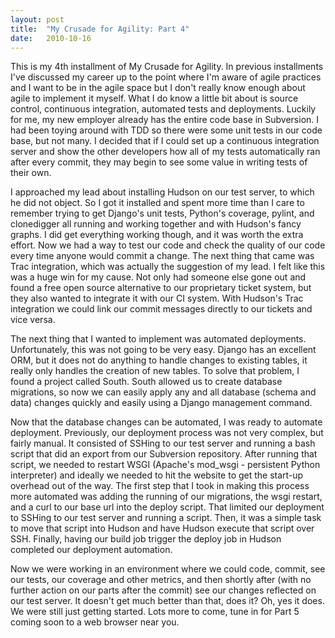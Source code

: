 ```yaml
---
layout: post
title:  "My Crusade for Agility: Part 4"
date:   2010-10-16
---
```


This is my 4th installment of My Crusade for Agility. In previous installments
I've discussed my career up to the point where I'm aware of agile practices and
I want to be in the agile space but I don't really know enough about agile to
implement it myself. What I do know a little bit about is source control,
continuous integration, automated tests and deployments. Luckily for me, my new
employer already has the entire code base in Subversion. I had been toying around
with TDD so there were some unit tests in our code base, but not many. I decided
that if I could set up a continuous integration server and show the other
developers how all of my tests automatically ran after every commit, they may
begin to see some value in writing tests of their own.


I approached my lead about installing Hudson on our test server, to which he did
not object. So I got it installed and spent more time than I care to remember
trying to get Django's unit tests, Python's coverage, pylint, and clonedigger all
running and working together and with Hudson's fancy graphs. I did get everything
working though, and it was worth the extra effort. Now we had a way to test our
code and check the quality of our code every time anyone would commit a change.
The next thing that came was Trac integration, which was actually the suggestion
of my lead. I felt like this was a huge win for my cause. Not only had someone
else gone out and found a free open source alternative to our proprietary ticket
system, but they also wanted to integrate it with our CI system. With Hudson's
Trac integration we could link our commit messages directly to our tickets and
vice versa.


The next thing that I wanted to implement was automated deployments. Unfortunately,
this was not going to be very easy. Django has an excellent ORM, but it does not
do anything to handle changes to existing tables, it really only handles the
creation of new tables. To solve that problem, I found a project called South.
South allowed us to create database migrations, so now we can easily apply any
and all database (schema and data) changes quickly and easily using a Django
management command.


Now that the database changes can be automated, I was ready to automate deployment.
Previously, our deployment process was not very complex, but fairly manual. It
consisted of SSHing to our test server and running a bash script that did an
export from our Subversion repository. After running that script, we needed to
restart WSGI (Apache's mod_wsgi - persistent Python interpreter) and ideally we
needed to hit the website to get the start-up overhead out of the way. The first
step that I took in making this process more automated was adding the running of
our migrations, the wsgi restart, and a curl to our base url into the deploy
script. That limited our deployment to SSHing to our test server and running a
script. Then, it was a simple task to move that script into Hudson and have
Hudson execute that script over SSH. Finally, having our build job trigger the
deploy job in Hudson completed our deployment automation.


Now we were working in an environment where we could code, commit, see our tests,
our coverage and other metrics, and then shortly after (with no further action on
our parts after the commit) see our changes reflected on our test server. It
doesn't get much better than that, does it? Oh, yes it does. We were still just
getting started. Lots more to come, tune in for Part 5 coming soon to a web
browser near you.
